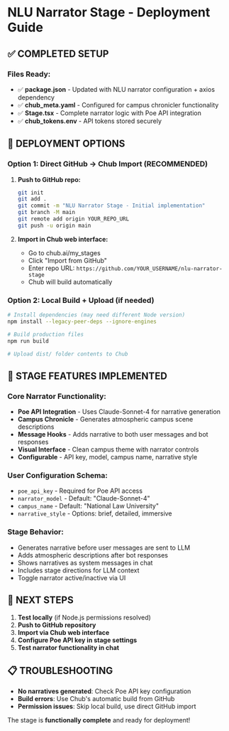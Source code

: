 # NLU Narrator Stage - Deployment Guide

## ✅ COMPLETED SETUP

### Files Ready:
- ✅ **package.json** - Updated with NLU narrator configuration + axios dependency
- ✅ **chub_meta.yaml** - Configured for campus chronicler functionality  
- ✅ **Stage.tsx** - Complete narrator logic with Poe API integration
- ✅ **chub_tokens.env** - API tokens stored securely

## 🚀 DEPLOYMENT OPTIONS

### Option 1: Direct GitHub → Chub Import (RECOMMENDED)
1. **Push to GitHub repo:**
   ```bash
   git init
   git add .
   git commit -m "NLU Narrator Stage - Initial implementation"
   git branch -M main  
   git remote add origin YOUR_REPO_URL
   git push -u origin main
   ```

2. **Import in Chub web interface:**
   - Go to chub.ai/my_stages
   - Click "Import from GitHub" 
   - Enter repo URL: `https://github.com/YOUR_USERNAME/nlu-narrator-stage`
   - Chub will build automatically

### Option 2: Local Build + Upload (if needed)
```bash
# Install dependencies (may need different Node version)
npm install --legacy-peer-deps --ignore-engines

# Build production files  
npm run build

# Upload dist/ folder contents to Chub
```

## 🔧 STAGE FEATURES IMPLEMENTED

### Core Narrator Functionality:
- **Poe API Integration** - Uses Claude-Sonnet-4 for narrative generation
- **Campus Chronicle** - Generates atmospheric campus scene descriptions
- **Message Hooks** - Adds narrative to both user messages and bot responses  
- **Visual Interface** - Clean campus theme with narrator controls
- **Configurable** - API key, model, campus name, narrative style

### User Configuration Schema:
- `poe_api_key` - Required for Poe API access
- `narrator_model` - Default: "Claude-Sonnet-4"  
- `campus_name` - Default: "National Law University"
- `narrative_style` - Options: brief, detailed, immersive

### Stage Behavior:
- Generates narrative before user messages are sent to LLM
- Adds atmospheric descriptions after bot responses
- Shows narratives as system messages in chat
- Includes stage directions for LLM context
- Toggle narrator active/inactive via UI

## 🎯 NEXT STEPS

1. **Test locally** (if Node.js permissions resolved)
2. **Push to GitHub repository** 
3. **Import via Chub web interface**
4. **Configure Poe API key in stage settings**
5. **Test narrator functionality in chat**

## 📋 TROUBLESHOOTING

- **No narratives generated**: Check Poe API key configuration
- **Build errors**: Use Chub's automatic build from GitHub
- **Permission issues**: Skip local build, use direct GitHub import

The stage is **functionally complete** and ready for deployment!